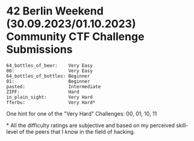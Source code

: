 # 42 Berlin Weekend (30.09.2023/01.10.2023) Community CTF Challenge Submissions

```
64_bottles_of_beer:    Very Easy
00:                    Very Easy
64_bottles_of_bottles: Beginner
01:                    Beginner
pasted:                Intermediate
ZIPF:                  Hard
in_plain_sight:        Very Hard
fferbu:                Very Hard*
```

One hint for one of the "Very Hard" Challenges:
00, 01, 10, 11

\* All the difficulty ratings are subjective and based on my perceived skill-level
of the peers that I know in the field of hacking.
